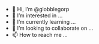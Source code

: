- 👋 Hi, I’m @globblegorp
- 👀 I’m interested in ...
- 🌱 I’m currently learning ...
- 💞️ I’m looking to collaborate on ...
- 📫 How to reach me ...

<!---
globblegorp/globblegorp is a ✨ special ✨ repository because its `README.md` (this file) appears on your GitHub profile.
You can click the Preview link to take a look at your changes.
--->
